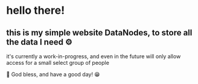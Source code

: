 # hello there!
## this is my simple website DataNodes, to store all the data I need ⚙️

it's currently a work-in-progress, and even in the future will only allow access for a small select group of people

🥳 God bless, and have a good day! 😁